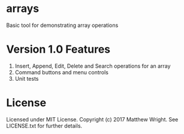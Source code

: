 # arrays
Basic tool for demonstrating array operations

# Version 1.0 Features
1) Insert, Append, Edit, Delete and Search operations for an array
2) Command buttons and menu controls
3) Unit tests

# License
Licensed under MIT License. Copyright (c) 2017 Matthew Wright. See LICENSE.txt for further details.
